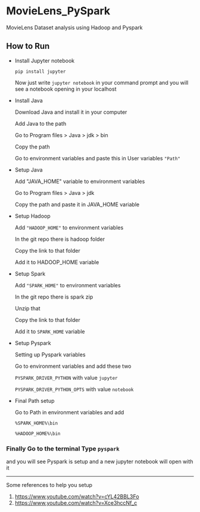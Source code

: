 # MovieLens_PySpark
MovieLens Dataset analysis using Hadoop and Pyspark 

## How to Run

 - Install Jupyter notebook
   
   ```pip install jupyter```

    Now just write ```jupyter notebook``` in your command prompt and you will see a notebook opening in your localhost


- Install Java

  Download Java and install it in your computer

  Add Java to the path

  Go to Program files > Java > jdk > bin

  Copy the path

  Go to environment variables and paste this in User variables ```"Path"```

- Setup Java

  Add "JAVA_HOME" variable to environment variables

  Go to Program files > Java > jdk
  
  Copy the path and paste it in JAVA_HOME variable

- Setup Hadoop

  Add ```"HADOOP_HOME"``` to environment variables

  In the git repo there is hadoop folder

  Copy the link to that folder

  Add it to HADOOP_HOME variable

- Setup Spark

  Add ```"SPARK_HOME"``` to environment variables

  In the git repo there is spark zip

  Unzip that 

  Copy the link to that folder

  Add it to ```SPARK_HOME``` variable

- Setup Pyspark

  Setting up Pyspark variables

  Go to environment variables and add these two 

  ```PYSPARK_DRIVER_PYTHON``` with value ```jupyter```

  ```PYSPARK_DRIVER_PYTHON_OPTS``` with value  ```notebook```

- Final Path setup

  Go to Path in environment variables and add

  ```%SPARK_HOME%\bin```

  ```%HADOOP_HOME%\bin```



### Finally Go to the terminal Type ```pyspark```
and you will see Pyspark is setup and a new jupyter notebook will open with it

---

Some references to help you setup 

1. https://www.youtube.com/watch?v=cYL42BBL3Fo
2. https://www.youtube.com/watch?v=Xce3hccNf_c
